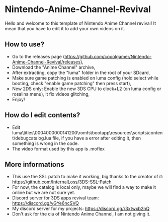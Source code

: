 # Nintendo-Anime-Channel-Revival
Hello and welcome to this template of Nintendo Anime Channel revival! It mean that you have to edit it to add your own videos on it.

## How to use?
* Go to the releases page (https://github.com/cooolgamer/Nintendo-Anime-Channel-Revival/releases),
* Download the "Anime Channel" archive,
* After extracting, copy the "luma" folder in the root of your SDcard,
* Make sure game patching is enabled on luma config (hold select while booting, check "enable game patching" then press start),
* New 2DS only: Enable the new 3DS CPU to clock+L2 (on luma config or rosalina menu), it fix videos glitching,
* Enjoy!

## How do I edit contents?
* Edit luma\titles\0004000000141200\romfs\bootapp\resources\scripts\content\debugcatalog.lua file, if you have a error after editing it, then something is wrong in the code.
* The video format used by this app is .moflex

## More informations
* This use the SSL patch to make it working, big thanks to the creator of it: https://github.com/InternalLoss/3DS-SSL-Patch
* For now, the catalog is local only, maybe we will find a way to make it online but we are not sure yet.
* Discord server for 3DS apps revival team: https://discord.gg/yGYe6ncSVQ
* My discord server for my projects: https://discord.gg/r3xtwxb2nQ
* Don't ask for the cia of Nintendo Anime Channel, I am not giving it.
